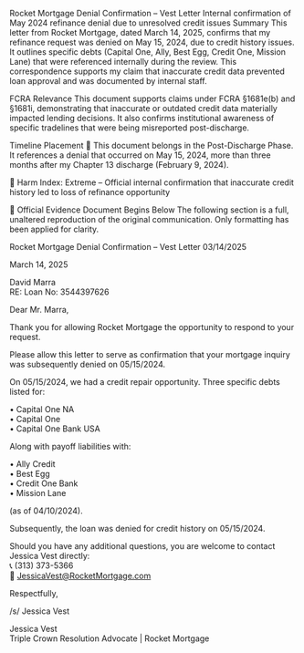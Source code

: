 Rocket Mortgage Denial Confirmation – Vest Letter
Internal confirmation of May 2024 refinance denial due to unresolved credit issues
Summary
This letter from Rocket Mortgage, dated March 14, 2025, confirms that my refinance request was denied on May 15, 2024, due to credit history issues. It outlines specific debts (Capital One, Ally, Best Egg, Credit One, Mission Lane) that were referenced internally during the review. This correspondence supports my claim that inaccurate credit data prevented loan approval and was documented by internal staff.

FCRA Relevance
This document supports claims under FCRA §1681e(b) and §1681i, demonstrating that inaccurate or outdated credit data materially impacted lending decisions. It also confirms institutional awareness of specific tradelines that were being misreported post-discharge.

Timeline Placement
🔴 This document belongs in the Post-Discharge Phase. It references a denial that occurred on May 15, 2024, more than three months after my Chapter 13 discharge (February 9, 2024).

🔴 Harm Index: Extreme – Official internal confirmation that inaccurate credit history led to loss of refinance opportunity

📄 Official Evidence Document Begins Below
The following section is a full, unaltered reproduction of the original communication. Only formatting has been applied for clarity.


Rocket Mortgage Denial Confirmation – Vest Letter 03/14/2025

March 14, 2025

David Marra  
RE: Loan No: 3544397626  

Dear Mr. Marra,

Thank you for allowing Rocket Mortgage the opportunity to respond to your request.

Please allow this letter to serve as confirmation that your mortgage inquiry was subsequently denied on 05/15/2024.

On 05/15/2024, we had a credit repair opportunity. Three specific debts listed for:

• Capital One NA  
• Capital One  
• Capital One Bank USA  

Along with payoff liabilities with:

• Ally Credit  
• Best Egg  
• Credit One Bank  
• Mission Lane  

(as of 04/10/2024).  

Subsequently, the loan was denied for credit history on 05/15/2024.

Should you have any additional questions, you are welcome to contact Jessica Vest directly:  
📞 (313) 373-5366  
📧 JessicaVest@RocketMortgage.com  

Respectfully,  



/s/ Jessica Vest  



Jessica Vest  
Triple Crown Resolution Advocate | Rocket Mortgage
    